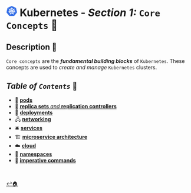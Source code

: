 # <img src="../assets/img/k8s.png" width="30px"> **Kubernetes** - ***Section 1:*** `Core Concepts` 🧠


## **Description** 👀

`Core concepts` are the ***fundamental building blocks*** of `Kubernetes`. These concepts are used to *create and manage* `Kubernetes` clusters.


## ***Table*** *of* ***`Contents`*** 📜
* 🐋 [**pods**](01-pods/README.md)
* 👯 [**replica sets** *and* **replication controllers**](02-replica-sets/README.md)
* 🚀 [**deployments**](03-deployments/README.md)
* 🖧 [**networking**](04-networking/README.md)
* 🛎️ [**services**](05-services/README.md)
* 🏗️ [**microservice architecture**](06-microservices-architecture/README.md)
* ☁️ [**cloud**](07-kubernetes-on-cloud/README.md)
* 📛 [**namespaces**](08-namespaces/README.md)
* 🧙 [**imperative commands**](09-imperative-commands/README.md)

<br />

[↩️🏠](../README.md)

